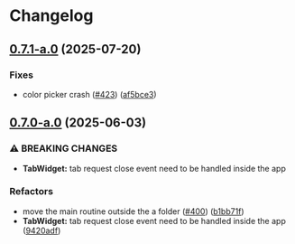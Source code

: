 # Changelog

## [0.7.1-a.0](https://github.com/ceccopierangiolieugenio/pyTermTk/compare/tlogg-v0.7.0-a.0...tlogg-v0.7.1-a.0) (2025-07-20)


### Fixes

* color picker crash ([#423](https://github.com/ceccopierangiolieugenio/pyTermTk/issues/423)) ([af5bce3](https://github.com/ceccopierangiolieugenio/pyTermTk/commit/af5bce3d6a76d3ba35453c759a57f277bdf2b1ca))

## [0.7.0-a.0](https://github.com/ceccopierangiolieugenio/pyTermTk/compare/tlogg-v0.6.0-a.0...tlogg-v0.7.0-a.0) (2025-06-03)


### ⚠ BREAKING CHANGES

* **TabWidget:** tab request close  event need to be handled inside the app

### Refactors

* move the main routine outside the a folder ([#400](https://github.com/ceccopierangiolieugenio/pyTermTk/issues/400)) ([b1bb71f](https://github.com/ceccopierangiolieugenio/pyTermTk/commit/b1bb71fd1ecd9c41a4cb016de15f1d695ea58ba5))
* **TabWidget:** tab request close  event need to be handled inside the app ([9420adf](https://github.com/ceccopierangiolieugenio/pyTermTk/commit/9420adf68e2184482cd71266f280c560ea911f45))
